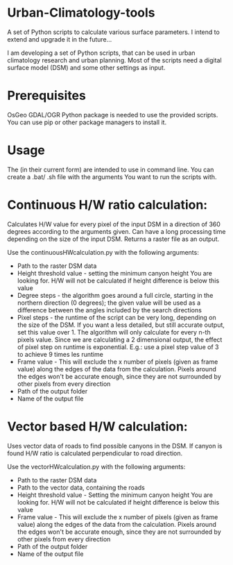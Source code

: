 # Urban-Climatology-tools
A set of Python scripts to calculate various surface parameters. I intend to extend and upgrade it in the future...

I am developing a set of Python scripts, that can be used in urban climatology research and urban planning.
Most of the scripts need a digital surface model (DSM) and some other settings as input.

# Prerequisites

OsGeo GDAL/OGR Python package is needed to use the provided scripts. You can use pip or other package managers to install it.

# Usage

The (in their current form) are intended to use in command line. You can create a .bat/ .sh file with the arguments You want to run the scripts with.

# Continuous H/W ratio calculation:

Calculates H/W value for every pixel of the input DSM in a direction of 360 degrees according to the arguments given. Can have a long processing time depending on the size of the input DSM. Returns a raster file as an output.

Use the continuousHWcalculation.py with the following arguments:
- Path to the raster DSM data
- Height threshold value - setting the minimum canyon height You are looking for. H/W will not be calculated if height difference is below this value
- Degree steps - the algorithm goes around a full circle, starting in the northern direction (0 degrees); the given value will be used as a difference between the angles included by the search directions
- Pixel steps - the runtime of the script can be very long, depending on the size of the DSM. If you want a less detailed, but still accurate output, set this value over 1. The algorithm will only calculate for every n-th pixels value. Since we are calculating a 2 dimensional output, the effect of pixel step on runtime is exponential. E.g.: use a pixel step value of 3 to achieve 9 times les runtime
- Frame value - This will exclude the x number of pixels (given as frame value) along the edges of the data from the calculation. Pixels around the edges won't be accurate enough, since they are not surrounded by other pixels from every direction
- Path of the output folder
- Name of the output file


# Vector based H/W calculation:

Uses vector data of roads to find possible canyons in the DSM. If canyon is found H/W ratio is calculated perpendicular to road direction.

Use the vectorHWcalculation.py with the following arguments:

- Path to the raster DSM data
- Path to the vector data, containing the roads
- Height threshold value - Setting the minimum canyon height You are looking for. H/W will not be calculated if height difference is below this value
- Frame value - This will exclude the x number of pixels (given as frame value) along the edges of the data from the calculation. Pixels around the edges won't be accurate enough, since they are not surrounded by other pixels from every direction
- Path of the output folder
- Name of the output file
